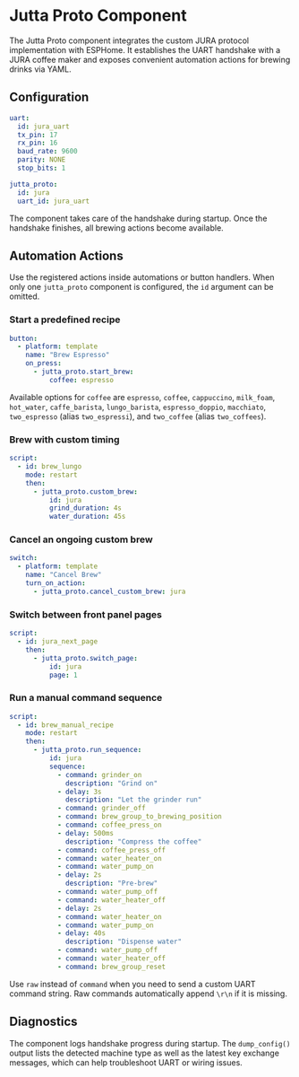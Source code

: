 # Jutta Proto Component

The Jutta Proto component integrates the custom JURA protocol implementation with ESPHome. It establishes the UART handshake
with a JURA coffee maker and exposes convenient automation actions for brewing drinks via YAML.

## Configuration

```yaml
uart:
  id: jura_uart
  tx_pin: 17
  rx_pin: 16
  baud_rate: 9600
  parity: NONE
  stop_bits: 1

jutta_proto:
  id: jura
  uart_id: jura_uart
```

The component takes care of the handshake during startup. Once the handshake finishes, all brewing actions become available.

## Automation Actions

Use the registered actions inside automations or button handlers. When only one `jutta_proto` component is configured, the
`id` argument can be omitted.

### Start a predefined recipe

```yaml
button:
  - platform: template
    name: "Brew Espresso"
    on_press:
      - jutta_proto.start_brew:
          coffee: espresso
```

Available options for `coffee` are `espresso`, `coffee`, `cappuccino`, `milk_foam`, `hot_water`, `caffe_barista`, `lungo_barista`,
`espresso_doppio`, `macchiato`, `two_espresso` (alias `two_espressi`), and `two_coffee` (alias `two_coffees`).

### Brew with custom timing

```yaml
script:
  - id: brew_lungo
    mode: restart
    then:
      - jutta_proto.custom_brew:
          id: jura
          grind_duration: 4s
          water_duration: 45s
```

### Cancel an ongoing custom brew

```yaml
switch:
  - platform: template
    name: "Cancel Brew"
    turn_on_action:
      - jutta_proto.cancel_custom_brew: jura
```

### Switch between front panel pages

```yaml
script:
  - id: jura_next_page
    then:
      - jutta_proto.switch_page:
          id: jura
          page: 1
```

### Run a manual command sequence

```yaml
script:
  - id: brew_manual_recipe
    mode: restart
    then:
      - jutta_proto.run_sequence:
          id: jura
          sequence:
            - command: grinder_on
              description: "Grind on"
            - delay: 3s
              description: "Let the grinder run"
            - command: grinder_off
            - command: brew_group_to_brewing_position
            - command: coffee_press_on
            - delay: 500ms
              description: "Compress the coffee"
            - command: coffee_press_off
            - command: water_heater_on
            - command: water_pump_on
            - delay: 2s
              description: "Pre-brew"
            - command: water_pump_off
            - command: water_heater_off
            - delay: 2s
            - command: water_heater_on
            - command: water_pump_on
            - delay: 40s
              description: "Dispense water"
            - command: water_pump_off
            - command: water_heater_off
            - command: brew_group_reset
```

Use `raw` instead of `command` when you need to send a custom UART command string. Raw commands automatically append `\r\n` if it is missing.

## Diagnostics

The component logs handshake progress during startup. The `dump_config()` output lists the detected machine type as well as the
latest key exchange messages, which can help troubleshoot UART or wiring issues.
